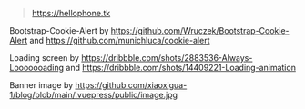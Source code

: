 > https://hellophone.tk

Bootstrap-Cookie-Alert by https://github.com/Wruczek/Bootstrap-Cookie-Alert
and https://github.com/munichluca/cookie-alert

Loading screen by https://dribbble.com/shots/2883536-Always-Looooooading
and https://dribbble.com/shots/14409221-Loading-animation

Banner image by https://github.com/xiaoxigua-1/blog/blob/main/.vuepress/public/image.jpg
